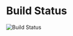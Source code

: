 # Build Status

![Build Status](https://github.com/MohamedAmineALLAF/devops-capstone-project/actions/workflows/ci-build.yaml/badge.svg)


